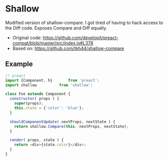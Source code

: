 # Shallow

Modified version of shallow-compare. I got tired of having to hack access to the Diff code. Exposes Compare and Diff equally.

* Original code: https://github.com/developit/preact-compat/blob/master/src/index.js#L378
* Based on: https://github.com/tkh44/shallow-compare

## Example
```javascript
// preact
import {Component, h}		from 'preact';
import shallow			from 'shallow';

class Foo extends Component {
  constructor( props ) {
    super(props);
    this.state = {'color': 'blue'};
  }

  shouldComponentUpdate( nextProps, nextState ) {
    return shallow.Compare(this, nextProps, nextState);
  }

  render( props, state ) {
    return <div>{state.color}</div>;
  }
}
```
